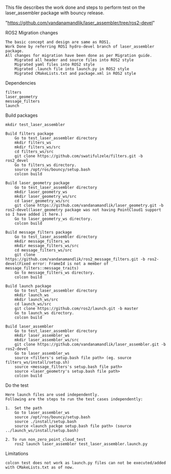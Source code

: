 This file describes the work done and steps to perform test on the laser_assembler package with bouncy release.

"https://github.com/vandanamandlik/laser_assembler/tree/ros2-devel"


ROS2 Migration changes

	The basic concept and design are same as ROS1.
	Work Done by referring ROS1 hydro-devel branch of laser_assembler package.
	All changes for migration have been done as per Migration guide.
		Migrated all header and source files into ROS2 style
		Migrated yaml files into ROS2 style
		Migrated .launch file into launch.py in ROS2 style
		Migrated CMakeLists.txt and package.xml in ROS2 style

Dependencies

	filters
	laser_geometry
	message_filters
	launch

Build packages

	mkdir test_laser_assembler

	Build filters package
		Go to test_laser_assembler directory
		mkdir filters_ws
		mkdir filters_ws/src
		cd filters_ws/src
		git clone https://github.com/swatifulzele/filters.git -b ros2_devel
		Go to filters_ws directory.
		source /opt/ros/bouncy/setup.bash
		colcon build

	Build laser_geometry package
		Go to test_laser_assembler directory
		mkdir laser_geometry_ws
		mkdir laser_geometry_ws/src
		cd laser_geometry_ws/src
		git clone https://github.com/vandanamandlik/laser_geometry.git -b ros2-devel(laser_geometry package was not having PointCloud1 support so I have added it here.)
		Go to laser_geometry_ws directory.
		colcon build

	Build message_filters package
		Go to test_laser_assembler directory
		mkdir message_filters_ws
		mkdir message_filters_ws/src
		cd message_filters_ws/src
		git clone https://github.com/vandanamandlik/ros2_message_filters.git -b ros2-devel(Fixed error: FrameId is not a member of message_filters::message_traits)
		Go to message_filters_ws directory.
		colcon build

	Build launch package
		Go to test_laser_assembler directory
		mkdir launch_ws
		mkdir launch_ws/src
		cd launch_ws/src
		git clone https://github.com/ros2/launch.git -b master
		Go to launch_ws directory.
		colcon build

	Build laser_assembler
		Go to test_laser_assembler directory
		mkdir laser_assembler_ws
		mkdir laser_assembler_ws/src
		git clone https://github.com/vandanamandlik/laser_assembler.git -b ros2-devel
		Go to laser_assembler_ws
		source <filters's setup.bash file path> (eg. source filters_ws/install/setup.sh)
		source <message_filters's setup.bash file path>
		source <laser_geometry's setup.bash file path>
		colcon build

Do the test

	Here launch files are used independently.
	Following are the steps to run the test cases independently:

	1.  Set the path
		Go to laser_assembler_ws
		source /opt/ros/bouncy/setup.bash
		source ./install/setup.bash 
		source <launch packge setup.bash file path> (source ../launch_ws/install/setup.bash)
 
	2. To run non_zero_point_cloud_test
		ros2 launch laser_assembler test_laser_assembler.launch.py

Limitations

	colcon test does not work as launch.py files can not be executed/added with CMakeLists.txt as of now.

